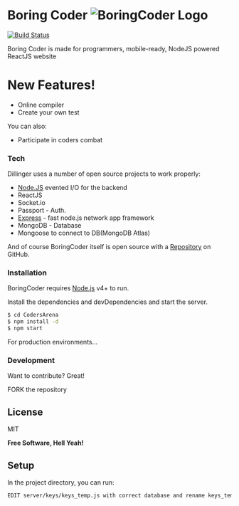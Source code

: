 # Boring Coder ![BoringCoder Logo](https://drive.google.com/file/d/1c_BfySXI9WD1GCDi3RtatxJ1MOWQuUIi/view?usp=sharing)

[![Build Status](https://travis-ci.org/joemccann/dillinger.svg?branch=master)](http://boringcoder.herokuapp.com/)

Boring Coder is made for programmers, mobile-ready, NodeJS powered ReactJS website

# New Features!

  - Online compiler
  - Create your own test


You can also:
  - Participate in coders combat

### Tech

Dillinger uses a number of open source projects to work properly:

* [Node.JS]  evented I/O for the backend
* ReactJS
* Socket.io
* Passport - Auth.
* [Express] - fast node.js network app framework 
* MongoDB -  Database
* Mongoose to connect to DB(MongoDB Atlas)

And of course BoringCoder itself is open source with a [Repository] on GitHub.

### Installation

BoringCoder requires [Node.js](https://nodejs.org/) v4+ to run.

Install the dependencies and devDependencies and start the server.

```sh
$ cd CodersArena
$ npm install -d
$ npm start
```

For production environments...


### Development

Want to contribute? Great!

FORK the repository 

License
----

MIT

**Free Software, Hell Yeah!**

[//]: # (These are reference links used in the body of this note and get stripped out when the markdown processor does its job. There is no need to format nicely because it shouldn't be seen. Thanks SO - http://stackoverflow.com/questions/4823468/store-comments-in-markdown-syntax)

   [node.js]: <http://nodejs.org>
   [express]: <http://expressjs.com>
   [Repository]:<https://github.com/fantasy-08/CPLOVE>

## Setup

In the project directory, you can run:

```sh
EDIT server/keys/keys_temp.js with correct database and rename keys_temp.js to keys.js
```

